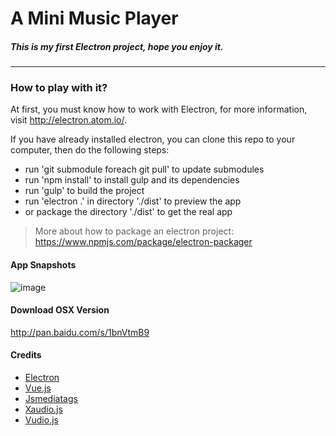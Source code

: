 # A Mini Music Player
##### This is my first Electron project, hope you enjoy it.
-----

### How to play with it?

At first, you must know how to work with Electron, for more information, visit http://electron.atom.io/.

If you have already installed electron, you can clone this repo to your computer, then do the following steps:
-  run 'git submodule foreach git pull' to update submodules
-  run 'npm install' to install gulp and its dependencies
-  run 'gulp' to build the project
-  run 'electron .' in directory './dist' to preview the app
-  or package the directory './dist' to get the real app

> More about how to package an electron project: https://www.npmjs.com/package/electron-packager

#### App Snapshots
 ![image](http://margox.github.io/miniplayer/images/1.png)

#### Download OSX Version
http://pan.baidu.com/s/1bnVtmB9

#### Credits
- [Electron](http://electron.atom.io/)
- [Vue.js](http://vuejs.org/)
- [Jsmediatags](https://github.com/aadsm/jsmediatags)
- [Xaudio.js](https://github.com/margox/xaudio.js)
- [Vudio.js](https://github.com/margox/vudio.js)
